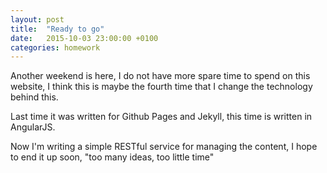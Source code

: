 ```yaml
---
layout: post
title:  "Ready to go"
date:   2015-10-03 23:00:00 +0100
categories: homework
---
```


Another weekend is here, I do not have more spare time to spend on this website, I think this is maybe the fourth time that I change the technology behind this.

Last time it was written for Github Pages and Jekyll, this time is written in AngularJS.

Now I'm writing a simple RESTful service for managing the content, I hope to end it up soon, "too many ideas, too little time"